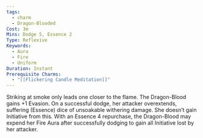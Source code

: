 ```yaml
---
tags:
  - charm
  - Dragon-Blooded
Cost: 3m
Mins: Dodge 5, Essence 2
Type: Reflexive
Keywords:
  - Aura
  - Fire
  - Uniform
Duration: Instant
Prerequisite Charms:
  - "[[Flickering Candle Meditation]]"
---
```

Striking at smoke only leads one closer to the flame. The Dragon-Blood gains +1 Evasion. On a successful dodge, her attacker overextends, suffering (Essence) dice of unsoakable withering damage. She doesn’t gain Initiative from this. With an Essence 4 repurchase, the Dragon-Blood may expend her Fire Aura after successfully dodging to gain all Initiative lost by her attacker.
